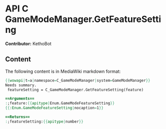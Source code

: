 # API C GameModeManager.GetFeatureSetting

**Contributor:** KethoBot

## Content

The following content is in MediaWiki markdown format:

```mediawiki
{{wowapi|t=a|namespace=C_GameModeManager|system=GameModeManager}}
Needs summary.
 featureSetting = C_GameModeManager.GetFeatureSetting(feature)

==Arguments==
:;feature:{{apitype|Enum.GameModeFeatureSetting}}
{{:Enum.GameModeFeatureSetting|nocaption=1}}

==Returns==
:;featureSetting:{{apitype|number}}
```